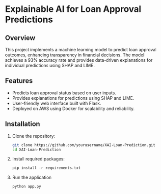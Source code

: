# Explainable AI for Loan Approval Predictions

## Overview
This project implements a machine learning model to predict loan approval outcomes, enhancing transparency in financial decisions. The model achieves a 93% accuracy rate and provides data-driven explanations for individual predictions using SHAP and LIME.

## Features
- Predicts loan approval status based on user inputs.
- Provides explanations for predictions using SHAP and LIME.
- User-friendly web interface built with Flask.
- Deployed on AWS using Docker for scalability and reliability.

## Installation
1. Clone the repository:
   ```bash
   git clone https://github.com/yourusername/XAI-Loan-Prediction.git
   cd XAI-Loan-Prediction

2. Install required packages:
   ```python
   pip install -r requirements.txt

3. Run the application
   ```python
   python app.py

